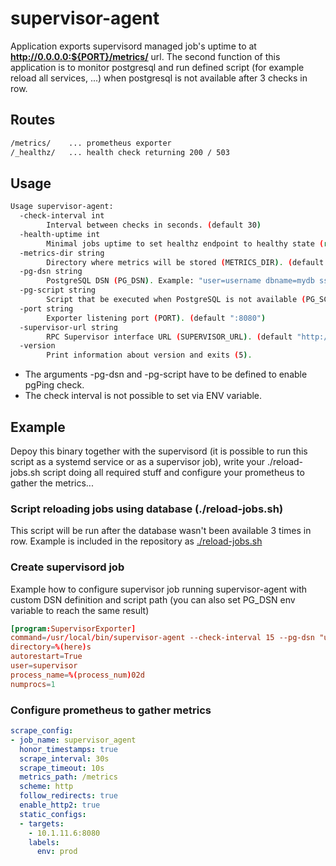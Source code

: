 # supervisor-agent

Application exports supervisord managed job's uptime to at **http://0.0.0.0:${PORT}/metrics/** url. The second function of this application is to monitor postgresql and run defined script (for example reload all services, ...) when postgresql is not available after 3 checks in row.

## Routes

```bash
/metrics/    ... prometheus exporter
/_healthz/   ... health check returning 200 / 503
```

## Usage

```bash
Usage supervisor-agent:
  -check-interval int
        Interval between checks in seconds. (default 30)
  -health-uptime int
        Minimal jobs uptime to set healthz endpoint to healthy state (return 200). (default 5)
  -metrics-dir string
        Directory where metrics will be stored (METRICS_DIR). (default "./metrics")
  -pg-dsn string
        PostgreSQL DSN (PG_DSN). Example: "user=username dbname=mydb sslmode=disable"
  -pg-script string
        Script that be executed when PostgreSQL is not available (PG_SCRIPT). Example: ./path_to_restart_script.sh
  -port string
        Exporter listening port (PORT). (default ":8080")
  -supervisor-url string
        RPC Supervisor interface URL (SUPERVISOR_URL). (default "http://127.0.0.1:9001/RPC2")
  -version
        Print information about version and exits (5).
```

 * The arguments -pg-dsn and -pg-script have to be defined to enable pgPing check.
 * The check interval is not possible to set via ENV variable.


## Example

Depoy this binary together with the supervisord (it is possible to run this script as a systemd service or as a supervisor job), write your ./reload-jobs.sh script doing all required stuff and configure your prometheus to gather the metrics...

### Script reloading jobs using database (./reload-jobs.sh)


This script will be run after the database wasn't been available 3 times in row. Example is included in the repository as [./reload-jobs.sh](./reload-jobs.sh)


### Create supervisord job

Example how to configure supervisor job running supervisor-agent with custom DSN definition and script path (you can also set PG_DSN env variable to reach the same result)

```toml
[program:SupervisorExporter]
command=/usr/local/bin/supervisor-agent --check-interval 15 --pg-dsn "user=develop password=developPassword dbname=develop sslmode=disable" -pg-script /usr/local/bin/reload-jobs.sh
directory=%(here)s
autorestart=True
user=supervisor
process_name=%(process_num)02d
numprocs=1
```

### Configure prometheus to gather metrics

```yaml
scrape_config:
- job_name: supervisor_agent
  honor_timestamps: true
  scrape_interval: 30s
  scrape_timeout: 10s
  metrics_path: /metrics
  scheme: http
  follow_redirects: true
  enable_http2: true
  static_configs:
  - targets:
    - 10.1.11.6:8080
    labels:
      env: prod
```